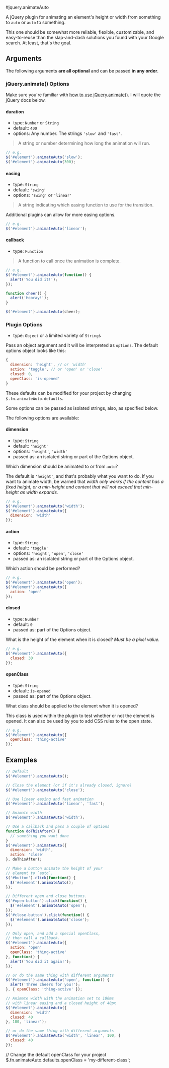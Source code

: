#jquery.animateAuto

A jQuery plugin for animating an element's height or width from something to `auto` or `auto` to something.

This one should be somewhat more reliable, flexible, customizable, and easy-to-reuse than the slap-and-dash solutions you found with your Google search. At least, that's the goal.

## Arguments

The following arguments **are all optional** and can be passed **in any order**.


### jQuery.animate() Options

Make sure you're familiar with [how to use jQuery.animate()](http://api.jquery.com/animate/). I will quote the jQuery docs below.

#### duration

- type: `Number` or `String`
- default: `400`
- options: Any number. The strings `'slow'` and `'fast'`.

> A string or number determining how long the animation will run.

```javascript
// e.g.
$('#element').animateAuto('slow');
$('#element').animateAuto(300);
```

#### easing

- type: `String`
- default: `'swing'`
- options: `'swing'` or `'linear'`

> A string indicating which easing function to use for the transition.

Additional plugins can allow for more easing options.

```javascript
// e.g.
$('#element').animateAuto('linear');
```

#### callback

- type: `Function`

> A function to call once the animation is complete.

```javascript
// e.g.
$('#element').animateAuto(function() {
  alert('You did it!');
});

function cheer() {
  alert('Hooray!');
}

$('#element').animateAuto(cheer);
```

### Plugin Options

- type: `Object` or a limited variety of `String`s

Pass an object argument and it will be interpreted as `options`. The default options object looks like this:

```javascript
{
  dimension: 'height', // or 'width'
  action: 'toggle', // or 'open' or 'close'
  closed: 0,
  openClass: 'is-opened'
}
```

These defaults can be modified for your project by changing `$.fn.animateAuto.defaults`.

Some options can be passed as isolated strings, also, as specified below.

The following options are available:

#### dimension

- type: `String`
- default: `'height'`
- options: `'height'`, `'width'`
- passed as: an isolated string or part of the Options object.
 
Which dimension should be animated to or from `auto`?

The default is `'height'`, and that's probably what you want to do. If you want to animate width, be warned that *width only works if the content has a fixed height, or a min-height and content that will not exceed that min-height as width expands.*

```javascript
// e.g.
$('#element').animateAuto('width');
$('#element').animateAuto({
  dimension: 'width'
});
```

#### action

- type: `String`
- default: `'toggle'`
- options: `'height'`, `'open'`, `'close'`
- passed as: an isolated string or part of the Options object.


Which action should be performed?

```javascript
// e.g.
$('#element').animateAuto('open');
$('#element').animateAuto({
  action: 'open'
});
```

#### closed

- type: `Number`
- default: `0`
- passed as: part of the Options object.

What is the height of the element when it is closed? *Must be a pixel value.*

```javascript
// e.g.
$('#element').animateAuto({
  closed: 30
});
```

#### openClass

- type: `String`
- default: `is-opened`
- passed as: part of the Options object.

What class should be applied to the element when it is opened?

This class is used within the plugin to test whether or not the element is opened. It can also be used by you to add CSS rules to the open state.

```javascript
// e.g.
$('#element').animateAuto({
  openClass: 'thing-active'
});
```

## Examples

```javascript
// Default
$('#element').animateAuto();

// Close the element (or if it's already closed, ignore)
$('#element').animateAuto('close');

// Use linear easing and fast animation
$('#element').animateAuto('linear', 'fast');

// Animate width
$('#element').animateAuto('width');

// Use a callback and pass a couple of options
function doThisAfter() {
  // something you want done
}
$('#element').animateAuto({
  dimension: 'width',
  action: 'close'
}, doThisAfter);

// Make a button animate the height of your
// element to `auto`.
$('#button').click(function() {
  $('#element').animateAuto();
});

// Different open and close buttons.
$('#open-button').click(function() {
  $('#element').animateAuto('open');
});
$('#close-button').click(function() {
  $('#element').animateAuto('close');
});

// Only open, and add a special openClass,
// then call a callback.
$('#element').animateAuto({
  action: 'open'
  openClass: 'thing-active'
}, function() {
  alert('You did it again!');
});

// or do the same thing with different arguments
$('#element').animateAuto('open', function() {
  alert('Three cheers for you!');
}, { openClass: 'thing-active' });

// Animate width with the animation set to 100ms
// with linear easing and a closed height of 40px
$('#element').animateAuto({
  dimension: 'width'
  closed: 40
}, 100, 'linear');

// or do the same thing with different arguments
$('#element').animateAuto('width', 'linear', 100, {
  closed: 40
});
```
// Change the default openClass for your project
$.fn.animateAuto.defaults.openClass = 'my-different-class';